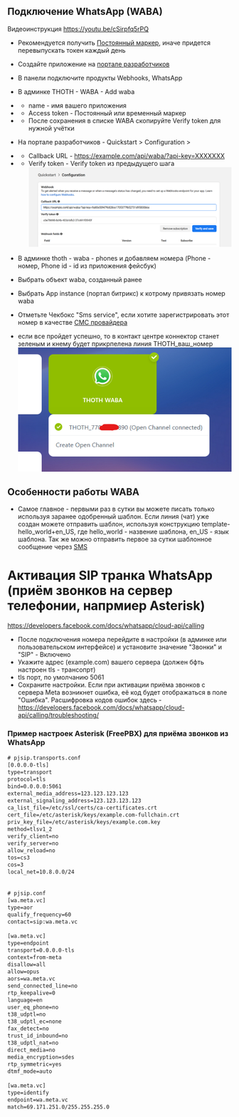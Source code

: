 ## Подключение WhatsApp (WABA)

Видеоинструкция https://youtu.be/cSirpfq5rPQ
+ Рекомендуется получить [Постоянный маркер](https://developers.facebook.com/docs/whatsapp/business-management-api/get-started), иначе придется перевыпускать токен каждый день
+ Создайте приложение на [портале разработчиков](https://developers.facebook.com/apps/)
+ В панели подключите продукты Webhooks, WhatsApp
+ В админке THOTH - WABA - Add waba 
+ + name - имя вашего приложения 
+ + Access token - Постоянный или временный маркер
+ + После сохранения в списке WABA скопируйте Verify token для нужной учётки

+ На портале разработчиков - Quickstart > Configuration > 
+ + Callback URL - https://example.com/api/waba/?api-key=XXXXXXX
+ + Verify token - Verify token из предыдущего шага 
![alt text](img/verify.png)
+ В админке thoth - waba - phones и добавляем номера (Phone - номер, Phone id - id из приложения фейсбук)
+ Выбрать объект waba, созданный ранее
+ Выбрать App instance (портал битрикс) к котрому привязать номер waba
+ Отметьте Чекбокс "Sms service", если хотите зарегистрировать этот номер в качестве [СМС провайдера](messageservice.md)  
+ если все пройдет успешно, то в контакт центре коннектор станет зеленым и кнему будет прикрпелена линия THOTH_ваш_номер
![ok](img/waba_ok.png)

## Особенности работы WABA

+ Самое главное - первыми раз в сутки вы можете писать только используя заранее одобренный шаблон. Если линия (чат) уже создан можете отправить шаблон, используя конструкцию template-hello_world+en_US, где hello_world - назвение шаблона, en_US - язык шаблона. Так же можно отправить первое за сутки шаблонное сообщение через [SMS](messageservice.md)


# Активация SIP транка WhatsApp (приём звонков на сервер телефонии, напрмиер Asterisk)

https://developers.facebook.com/docs/whatsapp/cloud-api/calling

+ После подключения номера перейдите в настройки (в админке или пользовательском интерфейсе) и установите значение "Звонки" и "SIP" - Включено
+ Укажите адрес (example.com) вашего сервера (должен бфть настроен tls - трансопрт)
+ tls порт, по умолчанию 5061
+ Сохраните настройки. Если при активации приёма звонков с сервера Meta возникнет ошибка, её код будет отображаться в поле "Ошибка". 
Расшифровка кодов ошибок здесь - https://developers.facebook.com/docs/whatsapp/cloud-api/calling/troubleshooting/

### Пример настроек Asterisk (FreePBX) для приёма звонков из WhatsApp

```
# pjsip.transports.conf
[0.0.0.0-tls]
type=transport
protocol=tls
bind=0.0.0.0:5061
external_media_address=123.123.123.123
external_signaling_address=123.123.123.123
ca_list_file=/etc/ssl/certs/ca-certificates.crt
cert_file=/etc/asterisk/keys/example.com-fullchain.crt
priv_key_file=/etc/asterisk/keys/example.com.key
method=tlsv1_2
verify_client=no
verify_server=no
allow_reload=no
tos=cs3
cos=3
local_net=10.8.0.0/24


# pjsip.conf
[wa.meta.vc]
type=aor
qualify_frequency=60
contact=sip:wa.meta.vc

[wa.meta.vc]
type=endpoint
transport=0.0.0.0-tls
context=from-meta
disallow=all
allow=opus
aors=wa.meta.vc
send_connected_line=no
rtp_keepalive=0
language=en
user_eq_phone=no
t38_udptl=no
t38_udptl_ec=none
fax_detect=no
trust_id_inbound=no
t38_udptl_nat=no
direct_media=no
media_encryption=sdes
rtp_symmetric=yes
dtmf_mode=auto

[wa.meta.vc]
type=identify
endpoint=wa.meta.vc
match=69.171.251.0/255.255.255.0
```